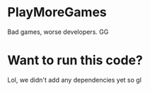 # PlayMoreGames
Bad games, worse developers.
GG


# Want to run this code?

Lol, we didn't add any dependencies yet so gl 